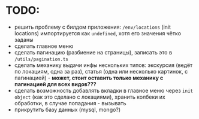 # TODO:

- решить проблему с билдом приложения: `/env/locations` (init locations) импортируется как `undefined`, хотя его значения чётко заданы
- сделать главное меню
- сделать пагинацию (разбиение на страницы), записать это в `/utils/pagination.ts`
- сделать механику выдачи инфы нескольких типов: экскурсия (ведёт по локациям, одна за раз), статья (одна или несколько картинок, с пагинацией) - **может, стоит оставить только механику с пагинацией для всех видов???**
- сделать возможность добавлять вкладки в главное меню через `init object` (как это сделано с локациями), хранить колбеки их обработки, в случае попадания - вызывать
- прикрутить базу данных (mysql, mongo?)
